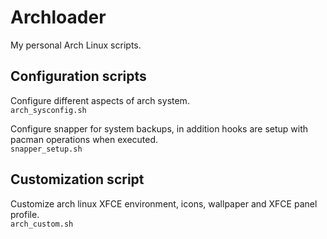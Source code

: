 # Archloader
My personal Arch Linux scripts.

## Configuration scripts
Configure different aspects of arch system.<br>
<code>arch_sysconfig.sh</code>

Configure snapper for system backups, in addition hooks are setup with pacman operations when executed.<br>
<code>snapper_setup.sh</code>

## Customization script
Customize arch linux XFCE environment, icons, wallpaper and XFCE panel profile.<br>
<code>arch_custom.sh</code>
